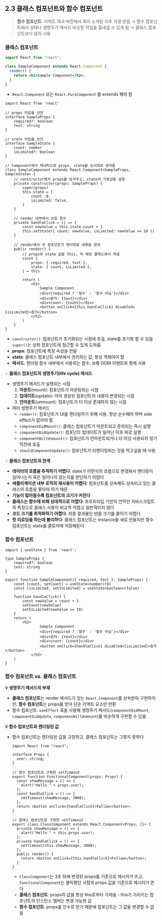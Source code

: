 ## 2.3 클래스 컴포넌트와 함수 컴포넌트

> **함수 컴포넌트**: 리액트 16.8 버전에서 훅이 소개된 이후 각광 받음
> → 함수 컴포넌트에서 상태나 생명주기 메서드 비슷한 작업을 흉내낼 수 있게 됨 → 클래스 컴포넌트보다 많이 사용

### 클래스 컴포넌트

```jsx
import React from "react";

class SampleComponent extends React.Component {
  render() {
    return <h2>Sample Component</h2>;
  }
}
```

- `React.Component` 또는 `React.PureComponent` 를 extends 해야 함

```tsx
import React from 'react'

// props 타입을 선언
interface SampleProps {
	required?: boolean
	text: string
}

// state 타입을 선언
interface SampleState {
	count: number
	isLimited?: boolean
}

// Component에서 제네릭으로 props, state를 순서대로 넣어줌
class SampleComponent extends React.Component<SampleProps, SampleState> {
	// constructor에서 props를 넘겨주고, state의 기본값을 설정
	private constructor(props: SampleProps) {
		super(props)
		this.state = {
			count :0,
			isLimited: false,
		}
	}

	// render 내부에서 쓰일 함수
	private handleClick = () => {
		const newValue = this.state.count + 1
		this.setState({ count: newValue, isLimited: newValue >= 10 })
	}

	// render에서 이 컴포넌트가 렌더링할 내용을 정의
	public render() {
		// props와 state 값을 this, 즉 해당 클래스에서 꺼냄
		cosnt {
			props: { required, text },
			state: { count, isLimited },
		} = this

		return (
			<h2>
				Sample Component
				<div>{required ? '필수' : '필수 아님'}</div>
				<div>문자: {text}</div>
				<div>count: {count}</div>
				<button onClick={this.handleClick} disabled={isLimited}>증가</button>
			</h2>
		)
	}
}
```

- `constructor()`: 컴포넌트가 초기화되는 시점에 호출, state를 초기화 할 수 있음
  `super()`는 상위 컴포넌트에 접근할 수 있게 도와줌
- **props**: 컴포넌트에 특정 속성을 전달
- **state**: 클래스 컴포넌트 내부에서 관리하는 값, 항상 객체여야 함
- **메서드**: 렌더링 함수 내부에서 사용되는 함수, 보통 DOM 이벤트와 함께 사용

💡 **클래스 컴포넌트의 생명주기(life cycle) 메서드**

- 생명주기 메서드가 실행되는 시점
  1. **마운트**(mount): 컴포넌트가 마운팅되는 시점
  2. **업데이트**(update): 이미 생성된 컴포넌트의 내용이 변경되는 시점
  3. **언마운트**(unmount): 컴포넌트가 더 이상 존재하지 않는 시점
- 여러 생명주기 메서드
  - `render()`: 컴포넌트가 UI를 렌더링하기 위해 사용, 항상 순수해야 하며 side effect가 없어야 함
  - `componentDidMount()`: 클래스 컴포넌트가 마운트되고 준비되는 즉시 실행
  - `componentDidUpdate()`: 컴포넌트 업데이트가 일어난 이후 바로 실행
  - `componentWillUnmount()`: 컴포넌트가 언마운트되거나 더 이상 사용되지 않기 직전에 호출
  - `shouldComponentUpdate()`: 컴포넌트가 리렌더링되는 것을 막고싶을 때 사용

💡 **클래스 컴포넌트의 한계**

- **데이터의 흐름을 추적하기 어렵다**: state가 어떤식의 흐름으로 변경돼서 렌더링이 일어나는지 혹은 일어나지 않는지를 판단하기 어렵다
- **애플리케이션 내부 로직의 재사용이 어렵다**: 컴포넌트를 상속해도 상속되고 있는 클래스의 흐름을 쫓아야 하기 때문
- **기능이 많아질수록 컴포넌트의 크기가 커진다**
- **클래스는 함수에 비해 상대적으로 어렵다**: 프로토타입 기반의 언어인 자바스크립트의 특징으로 클래스 사용이 비교적 어렵고 일반적이지 않다
- **코드 크기를 최적화하기 어렵다**: 최종 결과물인 번들 크기를 줄이기 어렵다
- **핫 리로딩을 하는데 불리하다**: 클래스 컴포넌트는 instance를 새로 만들지만 함수 컴포넌트는 state를 클로저에 저장해둔다

### 함수 컴포넌트

```tsx
import { useState } from 'react';

type SampleProps {
	required?: boolean
	text: string
}

export function SampleComponent({ required, text }: SampleProps) {
	const [count, setCount] = useState<number>(0)
	const [isLimited, setIsLimited] = useState<boolean>(false)

	function handleClick() {
		const newValue = count + 1
		setCount(newValue)
		setIsLimited(newValue >= 10)
	}
	return (
		<h2>
				Sample Component
				<div>{required ? '필수' : '필수 아님'}</div>
				<div>문자: {text}</div>
				<div>count: {count}</div>
				<button onClick={handleClick} disabled={isLimited}>증가</button>
			</h2>
	)
}
```

### 함수 컴포넌트 vs. 클래스 컴포넌트

**💡 생명주기 메서드의 부재**

- **클래스 컴포넌트**는 render 메서드가 있는 `React.Component`를 상속받아 구현하지만, **함수 컴포넌트**는 props를 받아 단순 리액트 요소만 반환
- 함수 컴포넌트: `useEffect` 훅을 사용해 생명주기 메서드(`componentDidMount`, `componentDidUpdate`, `componentWillUnmount`)를 비슷하게 구현할 수 있음

**💡 함수 컴포넌트와 렌더링된 값**

- 함수 컴포넌트는 렌더링된 값을 고정하고, 클래스 컴포넌트는 그렇지 못하다

  ```tsx
  import React from "react";

  interface Props {
    user: string;
  }

  // 함수 컴포넌트로 구현한 setTimeout
  export function FunctionalComponent(props: Props) {
    const showMessage = () => {
      alert("Hello " + props.user);
    };
    const handleClick = () => {
      setTimeout(showMessage, 3000);
    };
    return <button onClick={handleClick}>Follow</button>;
  }

  // 클래스 컴포넌트로 구현한 setTimeout
  export class ClassComponent extends React.Component<Props, {}> {
    private showMessage = () => {
      alert("Hello " + this.props.user);
    };
    private handleClick = () => {
      setTimeout(this.showMessage, 3000);
    };
    public render() {
      return <button onClick={this.handleClick}>Follow</button>;
    }
  }
  ```

  - `ClassComponent`는 3초 뒤에 변경된 props를 기준으로 메시지가 뜨고, `FunctionalComponent`는 클릭했던 시점의 props 값을 기준으로 메시지가 뜬다
  - **클래스 컴포넌트**: props의 값을 항상 this로부터 가져옴 - this가 가리키는 컴포넌트의 인스턴스 멤버는 변경 가능한 값
  - **함수 컴포넌트**: props를 인수로 받기 때문에 컴포넌트는 그 값을 변경할 수 없음
